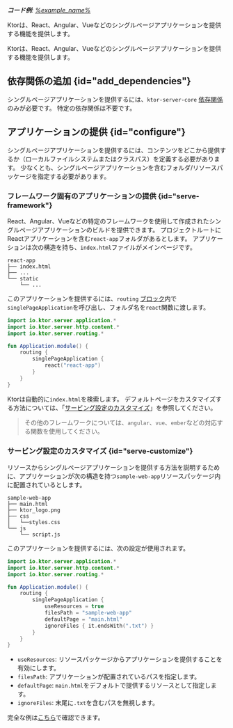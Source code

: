[//]: # (title: シングルページアプリケーションの提供)

<show-structure for="chapter" depth="2"/>

<tldr>
<var name="example_name" value="single-page-application"/>
<p>
    <b>コード例</b>:
    <a href="https://github.com/ktorio/ktor-documentation/tree/%ktor_version%/codeSnippets/snippets/%example_name%">
        %example_name%
    </a>
</p>
</tldr>

<link-summary>
Ktorは、React、Angular、Vueなどのシングルページアプリケーションを提供する機能を提供します。
</link-summary>

Ktorは、React、Angular、Vueなどのシングルページアプリケーションを提供する機能を提供します。

## 依存関係の追加 {id="add_dependencies"}

シングルページアプリケーションを提供するには、`ktor-server-core` [依存関係](server-dependencies.topic#add-ktor-dependencies)のみが必要です。
特定の依存関係は不要です。

## アプリケーションの提供 {id="configure"}

シングルページアプリケーションを提供するには、コンテンツをどこから提供するか（ローカルファイルシステムまたはクラスパス）を定義する必要があります。
少なくとも、シングルページアプリケーションを含むフォルダ/リソースパッケージを指定する必要があります。

### フレームワーク固有のアプリケーションの提供 {id="serve-framework"}

React、Angular、Vueなどの特定のフレームワークを使用して作成されたシングルページアプリケーションのビルドを提供できます。
プロジェクトルートにReactアプリケーションを含む`react-app`フォルダがあるとします。
アプリケーションは次の構造を持ち、`index.html`ファイルがメインページです。

```text
react-app
├── index.html
├── ...
└── static
    └── ...
```

このアプリケーションを提供するには、`routing` [ブロック](server-routing.md)内で`singlePageApplication`を呼び出し、フォルダ名を`react`関数に渡します。

```kotlin
import io.ktor.server.application.*
import io.ktor.server.http.content.*
import io.ktor.server.routing.*

fun Application.module() {
    routing {
        singlePageApplication {
            react("react-app")
        }
    }
}
```

Ktorは自動的に`index.html`を検索します。
デフォルトページをカスタマイズする方法については、「[サービング設定のカスタマイズ](#serve-customize)」を参照してください。

> その他のフレームワークについては、`angular`、`vue`、`ember`などの対応する関数を使用してください。

### サービング設定のカスタマイズ {id="serve-customize"}

リソースからシングルページアプリケーションを提供する方法を説明するために、アプリケーションが次の構造を持つ`sample-web-app`リソースパッケージ内に配置されているとします。

```text
sample-web-app
├── main.html
├── ktor_logo.png
├── css
│   └──styles.css
└── js
    └── script.js
```

このアプリケーションを提供するには、次の設定が使用されます。

```kotlin
import io.ktor.server.application.*
import io.ktor.server.http.content.*
import io.ktor.server.routing.*

fun Application.module() {
    routing {
        singlePageApplication {
            useResources = true
            filesPath = "sample-web-app"
            defaultPage = "main.html"
            ignoreFiles { it.endsWith(".txt") }
        }
    }
}
```

- `useResources`: リソースパッケージからアプリケーションを提供することを有効にします。
- `filesPath`: アプリケーションが配置されているパスを指定します。
- `defaultPage`: `main.html`をデフォルトで提供するリソースとして指定します。
- `ignoreFiles`: 末尾に`.txt`を含むパスを無視します。

完全な例は[こちら](https://github.com/ktorio/ktor-documentation/tree/%ktor_version%/codeSnippets/snippets/single-page-application)で確認できます。